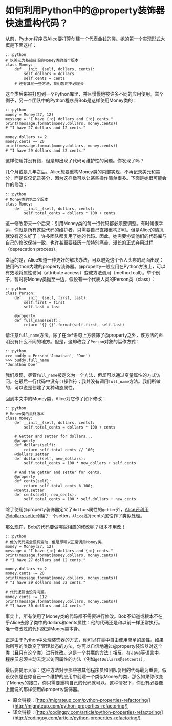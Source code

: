 # 如何利用Python中的@property装饰器快速重构代码？

从前，Python程序员Alice要打算创建一个代表金钱的类。她的第一个实现形式大概是下面这样：

	:::python
	# 以美元为基础货币的Money类的首个版本
	class Money:
	    def __init__(self, dollars, cents):
	        self.dollars = dollars
	        self.cents = cents
	    # 还有其他一些方法，我们暂时不必理会

这个类后来被打包到一个Python库里，并且慢慢地被许多不同的应用使用。举个例子，另一个团队中的Python程序员Bob是这样使用Money类的：

	:::python
	money = Money(27, 12)
	message = "I have {:d} dollars and {:d} cents."
	print(message.format(money.dollars, money.cents))
	# "I have 27 dollars and 12 cents."

	money.dollars += 2
	money.cents += 20
	print(message.format(money.dollars, money.cents))
	# "I have 29 dollars and 32 cents."

这样使用并没有错，但是却出现了代码可维护性的问题。你发现了吗？

几个月或是几年之后。Alice想要重构Money类的内部实现，不再记录美元和美分，而是仅仅记录美分，因为这样做可以让某些操作简单很多。下面是她很可能会作的修改：

	:::python
	# Money类的第二个版本
	class Money:
	    def __init__(self, dollars, cents):
	        self.total_cents = dollars * 100 + cents

这一修改带来一个后果：引用Money类的每一行代码都必须要调整。有时候很幸运，你就是所有这些代码的维护者，只需要自己直接重构即可。但是Alice的情况就没有这么好了；许多团队都复用了她的代码。因此，她需要协调他们的代码库与自己的修改保持一致，也许甚至要经历一段特别痛苦、漫长的正式弃用过程（deprecation process）。

幸运的是，Alice知道一种更好的解决办法，可以避免这个令人头疼的局面出现：使用Python内建的property装饰器。@property一般应用在Python方法上，可以有效地将属性访问（attribute access）变成方法调用（method call）。举个例子，暂时将Money类抛至一边，假设有一个代表人类的Person类（class）：

	:::python
	class Person:
	    def __init__(self, first, last):
	        self.first = first
	        self.last = last
	
	    @property
	    def full_name(self):
	        return '{} {}'.format(self.first, self.last)

请注意`full_name`方法。除了在`def`语句上方装饰了@property之外，该方法的声明没有什么不同的地方。但是，这却改变了`Person`对象的运作方式：

	:::python	
	>>> buddy = Person('Jonathan', 'Doe')
	>>> buddy.full_name
	'Jonathan Doe'

我们发现，尽管`full_name`被定义为一个方法，但却可以通过变量属性的方式访问。在最后一行代码中没有`()`操作符；我并没有调用`full_name`方法。我们所做的，可以说是创建了某种动态属性。

回到本文中的Money类，Alice对它作了如下修改：

	:::python
	# Money类的最终版本
	class Money:
	    def __init__(self, dollars, cents):
	        self.total_cents = dollars * 100 + cents
	
	    # Getter and setter for dollars...
	    @property
	    def dollars(self):
	        return self.total_cents // 100;
	    @dollars.setter
	    def dollars(self, new_dollars):
	        self.total_cents = 100 * new_dollars + self.cents
	
	    # And the getter and setter for cents.
	    @property
	    def cents(self):
	        return self.total_cents % 100;
	    @cents.setter
	    def cents(self, new_cents):
	        self.total_cents = 100 * self.dollars + new_cents

除了使用@property装饰器定义了`dollars`属性的`getter`外，Alice还利用@dollars.setter`创建了一个`setter`。Alice还对`cents`属性作了类似处理。

那么现在，Bob的代码要做哪些相应的修改呢？根本不用改！

	:::python
	# 他的代码完全没有变动，但是却可以正常调用Money类。
	money = Money(27, 12)
	message = "I have {:d} dollars and {:d} cents."
	print(message.format(money.dollars, money.cents))
	# "I have 27 dollars and 12 cents."

	money.dollars += 2
	money.cents += 20
	print(message.format(money.dollars, money.cents))
	# "I have 29 dollars and 32 cents."

	# 代码逻辑也没有问题。
	money.cents += 112
	print(message.format(money.dollars, money.cents))
	# "I have 30 dollars and 44 cents."

事实上，所有使用了Money类的代码都不需要进行修改。Bob不知道或根本不在乎Alice去除了类中的dollars和cents属性：他的代码还是和以前一样正常执行。唯一修改过的代码就是Money类本身。

正是由于Python中处理装饰器的方式，你可以在类中自由使用简单的属性。如果你所写的类改变了管理状态的方法，你可以自信地通过@property装饰器对这个类（且只有这个类）进行修改。这是一个共赢的方法！相反，在Java等语言中，程序员必须主动去定义访问属性的方法（例如`getDollars`或`setCents`）。

最后要提示大家：这种方法对于那些被其他程序员和团队复用的代码最为重要。假设仅仅是在你自己一个维护的应用中创建一个类似Money的类，那么如果你改变了Money的接口，你只需要重构自己的代码就可以。这种情况下，你没有必要像上面说的那样使用@property装饰器。


- 原文链接：[http://migrateup.com/python-properties-refactoring/](http://migrateup.com/python-properties-refactoring/)
- 译文链接：[http://codingpy.com/article/python-properties-refactoring/](http://codingpy.com/article/python-properties-refactoring/)
